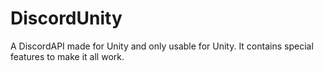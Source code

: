 # DiscordUnity
A DiscordAPI made for Unity and only usable for Unity. It contains special features to make it all work.
